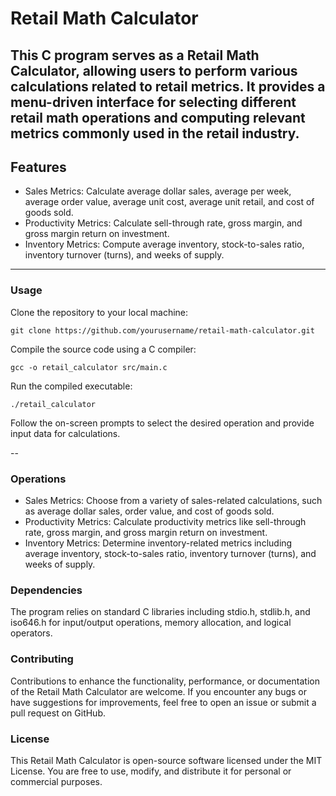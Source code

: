 # Retail Math Calculator

This C program serves as a Retail Math Calculator, allowing users to perform various calculations related to retail metrics. It provides a menu-driven interface for selecting different retail math operations and computing relevant metrics commonly used in the retail industry.
--
## Features
- Sales Metrics: Calculate average dollar sales, average per week, average order value, average unit cost, average unit retail, and cost of goods sold.
- Productivity Metrics: Calculate sell-through rate, gross margin, and gross margin return on investment.
- Inventory Metrics: Compute average inventory, stock-to-sales ratio, inventory turnover (turns), and weeks of supply.
---

### Usage

Clone the repository to your local machine:
```
git clone https://github.com/yourusername/retail-math-calculator.git
```
Compile the source code using a C compiler:
```
gcc -o retail_calculator src/main.c
```
Run the compiled executable:
```
./retail_calculator
```

Follow the on-screen prompts to select the desired operation and provide input data for calculations.

--

### Operations

- Sales Metrics: Choose from a variety of sales-related calculations, such as average dollar sales, order value, and cost of goods sold.
- Productivity Metrics: Calculate productivity metrics like sell-through rate, gross margin, and gross margin return on investment.
- Inventory Metrics: Determine inventory-related metrics including average inventory, stock-to-sales ratio, inventory turnover (turns), and weeks of supply.

### Dependencies
The program relies on standard C libraries including stdio.h, stdlib.h, and iso646.h for input/output operations, memory allocation, and logical operators.

### Contributing

Contributions to enhance the functionality, performance, or documentation of the Retail Math Calculator are welcome. If you encounter any bugs or have suggestions for improvements, feel free to open an issue or submit a pull request on GitHub.

### License

This Retail Math Calculator is open-source software licensed under the MIT License. You are free to use, modify, and distribute it for personal or commercial purposes.


